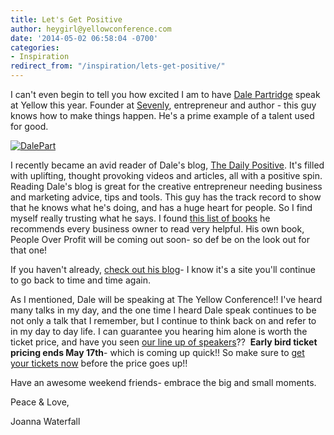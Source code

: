 ```yaml
---
title: Let's Get Positive
author: heygirl@yellowconference.com
date: '2014-05-02 06:58:04 -0700'
categories:
- Inspiration
redirect_from: "/inspiration/lets-get-positive/"
---
```


I can't even begin to tell you how excited I am to have [Dale Partridge](http://dalepartridge.com/) speak at Yellow this year. Founder at [Sevenly](www.sevenly.org), entrepreneur and author - this guy knows how to make things happen. He's a prime example of a talent used for good.

[![DalePart](http://yellowconference.com/wp-content/uploads/2014/05/DalePart.png)](http://yellowconference.com/wp-content/uploads/2014/05/DalePart.png)

I recently became an avid reader of Dale's blog, [The Daily Positive](http://dalepartridge.com/). It's filled with uplifting, thought provoking videos and articles, all with a positive spin. Reading Dale's blog is great for the creative entrepreneur needing business and marketing advice, tips and tools. This guy has the track record to show that he knows what he's doing, and has a huge heart for people. So I find myself really trusting what he says. I found [this list of books](http://dalepartridge.com/11-books-every-entrepreneur-needs-read/) he recommends every business owner to read very helpful. His own book, People Over Profit will be coming out soon- so def be on the look out for that one!

If you haven't already, [check out his blog](http://dalepartridge.com/)- I know it's a site you'll continue to go back to time and time again.

As I mentioned, Dale will be speaking at The Yellow Conference!! I've heard many talks in my day, and the one time I heard Dale speak continues to be not only a talk that I remember, but I continue to think back on and refer to in my day to day life. I can guarantee you hearing him alone is worth the ticket price, and have you seen [our line up of speakers](http://yellowconference.com/home/our-team/)??  **Early bird ticket pricing ends May 17th**- which is coming up quick!! So make sure to [get your tickets now](https://ti.to/yellowconference/the-yellow-conference) before the price goes up!!

Have an awesome weekend friends- embrace the big and small moments.

Peace & Love,

Joanna Waterfall
